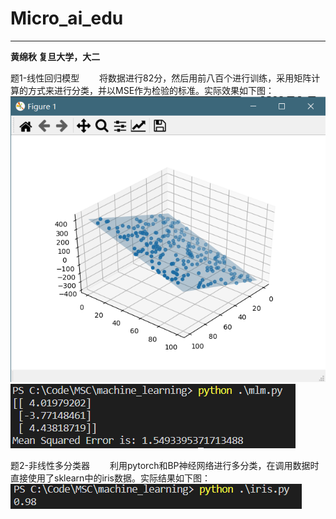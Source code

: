 # Micro_ai_edu

**********************
**黄绵秋  复旦大学，大二**

题1-线性回归模型
&emsp;&emsp;将数据进行82分，然后用前八百个进行训练，采用矩阵计算的方式来进行分类，并以MSE作为检验的标准。实际效果如下图：
![q1-result](./machine_learning/pictures/mlm.png)
![q1-mse](./machine_learning/pictures/mlm_mse.png)

题2-非线性多分类器
&emsp;&emsp;利用pytorch和BP神经网络进行多分类，在调用数据时直接使用了sklearn中的iris数据。实际结果如下图：
![q2-result](./machine_learning/pictures/iris.png)
